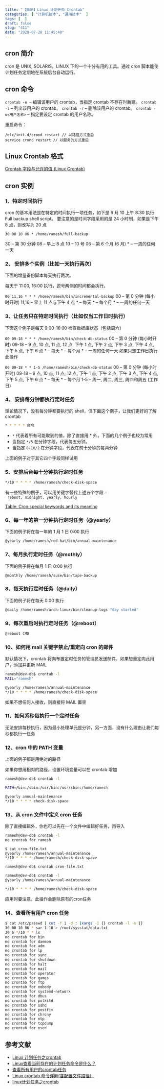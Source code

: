 ```yaml
---
title: "【简记】Linux 计划任务 Crontab"
categories: [ "计算机技术", "通用技术"  ]
tags: [  ]
draft: false
slug: "411"
date: "2020-07-20 11:45:40"
---
```


## cron 简介

cron 是 UNIX, SOLARIS，LINUX 下的一个十分有用的工具。通过 cron 脚本能使计划任务定期地在系统后台自动运行。

## cron 命令

`crontab -e`  – 编辑该用户的 crontab，当指定 crontab 不存在时新建。
`crontab -l` – 列出该用户的 crontab。
`crontab -r` – 删除该用户的 crontab。
`crontab -u<用户名称>` – 指定要设定 crontab 的用户名称。

重启命令：

```
/etc/init.d/crond restart // 以路径方式重启
service crond restart // 以服务的方式重启
```

## Linux Crontab 格式

[Crontab 字段与允许的值 (Linux Crontab)](https://www.notion.so/6feba2913a7842d29ac0798efdef2f1f)

## cron 实例

### 1、特定时间执行

cron 的基本用法是在特定的时间执行一项任务，如下是 6 月 10 上午 8:30 执行 Full backup shell script。 要注意的是时间字段采用的是 24 小时制，如果是下午 8 点，则改写为 20 点

`30 08 10 06 * /home/ramesh/full-backup` 

30 – 第 30 分钟
08 – 早上 8 点
10 – 10 号
06 – 第 6 个月 (6 月)
* – 一周的任何一天

### 2、 安排多个实例（比如一天执行两次）

下面的增量备份脚本每天执行两次。

每天于 11:00, 16:00 执行，逗号两侧的时间都会执行。

`00 11,16 * * * /home/ramesh/bin/incremental-backup`
00 – 第 0 分钟 (每小时开时)
11,16 – 早上 11 点与下午 4 点
* – 每天
* – 每个月
* – 一周的任何一天

### 3、让任务只在特定时间执行（比如仅当工作日时执行）

下面这个例子是每天 9:00-16:00 检查数据库状态（包括周六）

`00 09-18 * * * /home/ramesh/bin/check-db-status`
00 – 第 0 分钟 (每小时开时)
09-18 – 9 点, 10 点, 11 点, 12 点, 下午 1 点, 下午 2 点, 下午 3 点, 下午 4 点, 下午 5 点, 下午 6 点
* – 每天
* – 每个月
* – 一周的任何一天
如果只想工作日执行此操作

`00 09-18 * * 1-5 /home/ramesh/bin/check-db-status`
00 – 第 0 分钟 (每小时开时)
09-18 – 9 点, 10 点, 11 点, 12 点, 下午 1 点, 下午 2 点, 下午 3 点, 下午 4 点, 下午 5 点, 下午 6 点
* – 每天
* – 每个月
1-5 – 周一, 周二, 周三, 周四和周五 (工作日)

### 4、 安排每分钟都执行定时任务

理论情况下，没有每分钟都要执行的 shell，但下面这个例子，让我们更好的了解 crontab

```bash
* * * * * 命令
```

- `*` 代表着所有可能取到的值，除了直接用 * 外，下面的几个例子也较为常用
- 当指定 `*/5` 在分钟字段，代表每五分钟。
- 当指定 `0-10/2` 在分钟字段，代表在前十分钟的每两分钟

上面的例子对于其它四个字段同样试用

### 5、安排后台每十分钟执行定时任务

```bash
*/10 * * * * /home/ramesh/check-disk-space
```

有一些特殊的例子，可以用关键字替代上述五个字段 `– reboot, midnight, yearly, hourly`

[Table: Cron special keywords and its meaning](https://www.notion.so/aa3919510fab4449a9119b9366eb592a)

### 6、每一年的第一分钟执行定时任务（@yearly）

下面的例子将在每一年的 1 月 1 日 0:00 执行

```bash
@yearly /home/ramesh/red-hat/bin/annual-maintenance
```

### 7、每月执行定时任务（@mothly）

下面的例子将在每月 1 日 0:00 执行

```bash
@monthly /home/ramesh/suse/bin/tape-backup
```

### 8、每天执行定时任务（@daily）

下面的例子将在每天 0:00 执行

```bash
@daily /home/ramesh/arch-linux/bin/cleanup-logs "day started"
```

### 9、每次重启时执行定时任务（@reboot）

```bash
@reboot CMD
```

### 10、如何用 mail 关键字禁止/重定向 cron 的邮件

默认情况下，crontab 将向布置定时任务的管理员发送邮件，如果想重定向此用户，添加并更新 MAIL

```bash
ramesh@dev-db$ crontab -l
MAIL="ramesh"

@yearly /home/ramesh/annual-maintenance
*/10 * * * * /home/ramesh/check-disk-space
```

如果不想任何人接收，则直接将 MAIL 置空

### 11、如何系秒每执行一个定时任务

无法安排每秒执行，因为最小处理单元是分钟，另一方面，没有什么理由让我们每秒都执行一任务

### 12、cron 中的 PATH 变量

上面的例子都是用绝对的路径

如果你想用相对的路径，设置环境变量可以在 crontab 增加

```bash
ramesh@dev-db$ crontab -l

PATH=/bin:/sbin:/usr/bin:/usr/sbin:/home/ramesh

@yearly annual-maintenance
*/10 * * * * check-disk-space
```

### 13、从 cron 文件中定义 cron 任务

除了直接编辑外，你也可以先在一个文件中编辑好任务，再导入

```bash
ramesh@dev-db$ crontab -l
no crontab for ramesh

$ cat cron-file.txt
@yearly /home/ramesh/annual-maintenance
*/10 * * * * /home/ramesh/check-disk-space

ramesh@dev-db$ crontab cron-file.txt

ramesh@dev-db$ crontab -l
@yearly /home/ramesh/annual-maintenance

*/10 * * * * /home/ramesh/check-disk-space
```

应用时要注意，此操作会删除原有的cron任务

### 14、查看所有用户 cron 任务

```bash
$ cat /etc/passwd | cut -f 1 -d : |xargs -I {} crontab -l -u {}
30 08 10 06 * sar 1 10 > /root/sysstat/data.txt
30 6 */10 * * ls
no crontab for bin
no crontab for daemon
no crontab for adm
no crontab for lp
no crontab for sync
no crontab for shutdown
no crontab for halt
no crontab for mail
no crontab for operator
no crontab for games
no crontab for ftp
no crontab for nobody
no crontab for systemd-network
no crontab for dbus
no crontab for polkitd
no crontab for sshd
no crontab for postfix
no crontab for chrony
no crontab for ntp
no crontab for tcpdump
no crontab for nscd
```

## 参考文献

- [Linux 计划任务之crontab](https://blog.csdn.net/richerg85/article/details/23442411)
- [Linux查看当前存在的计划任务命令是什么？](http://www.ipmay.com/index.php/articles-detail/59.html)
- [查看所有用户的crontab任务](https://blog.csdn.net/mlzhu007/article/details/81662091)
- [Linux crontab 命令详解(含配置文件路径）](https://blog.csdn.net/renyp8799/article/details/50717944)
- [linux计划任务之crontab](https://blog.csdn.net/richerg85/article/details/17887879)
